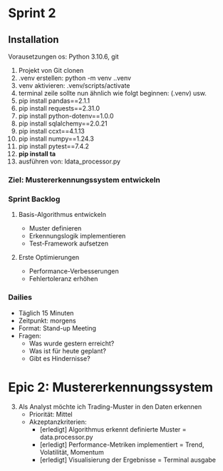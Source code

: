 # Sprint 2
## Installation

Vorausetzungen os: Python 3.10.6, git

1. Projekt von Git clonen
2. .venv erstellen: python -m venv .\.venv   
3. venv aktivieren: .venv/scripts/activate   
4. terminal zeile sollte nun ähnlich wie folgt beginnen: (.venv) usw.
5. pip install pandas==2.1.1
6. pip install requests==2.31.0
7. pip install python-dotenv==1.0.0
8. pip install sqlalchemy==2.0.21
9. pip install ccxt==4.1.13
10. pip install numpy==1.24.3
11. pip install pytest==7.4.2
12. **pip install ta**
12. ausführen von: ldata_processor.py

### Ziel: Mustererkennungssystem entwickeln

### Sprint Backlog
1. Basis-Algorithmus entwickeln
   + Muster definieren
   + Erkennungslogik implementieren
   - Test-Framework aufsetzen

2. Erste Optimierungen
   - Performance-Verbesserungen
   - Fehlertoleranz erhöhen

### Dailies
- Täglich 15 Minuten
- Zeitpunkt: morgens
- Format: Stand-up Meeting
- Fragen:
  * Was wurde gestern erreicht?
  * Was ist für heute geplant?
  * Gibt es Hindernisse?

# Epic 2: Mustererkennungssystem

3. Als Analyst möchte ich Trading-Muster in den Daten erkennen
   - Priorität: Mittel
   - Akzeptanzkriterien:
     * [erledigt] Algorithmus erkennt definierte Muster = data.processor.py
     * [erledigt] Performance-Metriken implementiert = Trend, Volatilität, Momentum
     * [erledigt] Visualisierung der Ergebnisse = Terminal ausgabe